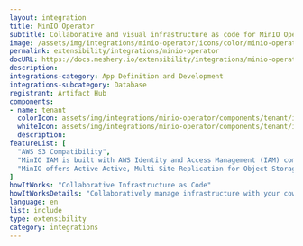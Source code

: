 ```yaml
---
layout: integration
title: MinIO Operator
subtitle: Collaborative and visual infrastructure as code for MinIO Operator
image: /assets/img/integrations/minio-operator/icons/color/minio-operator-color.svg
permalink: extensibility/integrations/minio-operator
docURL: https://docs.meshery.io/extensibility/integrations/minio-operator
description: 
integrations-category: App Definition and Development
integrations-subcategory: Database
registrant: Artifact Hub
components: 
- name: tenant
  colorIcon: assets/img/integrations/minio-operator/components/tenant/icons/color/tenant-color.svg
  whiteIcon: assets/img/integrations/minio-operator/components/tenant/icons/white/tenant-white.svg
  description: 
featureList: [
  "AWS S3 Compatibility",
  "MinIO IAM is built with AWS Identity and Access Management (IAM) compatibility at its core and presents that framework to applications and users no matter the environment.",
  "MinIO offers Active Active, Multi-Site Replication for Object Storage is a key requirement for mission-critical production environments."
]
howItWorks: "Collaborative Infrastructure as Code"
howItWorksDetails: "Collaboratively manage infrastructure with your coworkers synchronously sharing the same designs."
language: en
list: include
type: extensibility
category: integrations
---
```

